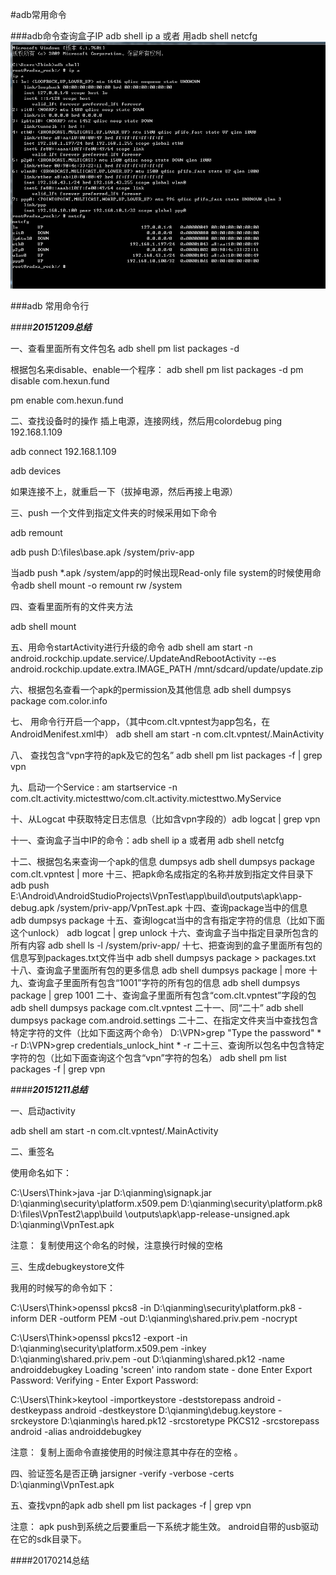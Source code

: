#adb常用命令

###adb命令查询盒子IP
adb shell ip a
或者 用adb shell netcfg
![示例图片](https://github.com/edward168855/WorkNote/blob/master/app/src/main/res/mipmap-hdpi/4baa56e5-9ec3-4045-9198-b466d7c20588.png?raw=true)

###adb 常用命令行


####**_20151209总结_**

一、查看里面所有文件包名
adb shell
pm list packages -d

根据包名来disable、enable一个程序：
adb shell
pm list packages -d
pm disable com.hexun.fund

pm enable com.hexun.fund

二、查找设备时的操作
插上电源，连接网线，然后用colordebug
ping 192.168.1.109

adb connect 192.168.1.109

adb devices

如果连接不上，就重启一下（拔掉电源，然后再接上电源）


三、push 一个文件到指定文件夹的时候采用如下命令

adb remount

adb push D:\files\base.apk /system/priv-app

当adb push *.apk /system/app的时候出现Read-only file system的时候使用命令adb shell mount -o remount rw /system

四、查看里面所有的文件夹方法

adb shell
mount

五、用命令startActivity进行升级的命令
adb shell am start  -n  android.rockchip.update.service/.UpdateAndRebootActivity  --es android.rockchip.update.extra.IMAGE_PATH /mnt/sdcard/update/update.zip

六、根据包名查看一个apk的permission及其他信息
adb shell dumpsys package com.color.info

七、 用命令行开启一个app，（其中com.clt.vpntest为app包名，在AndroidMenifest.xml中）
adb shell am start -n  com.clt.vpntest/.MainActivity

八、 查找包含“vpn字符的apk及它的包名” adb shell pm list packages -f | grep vpn

九、启动一个Service  :   am startservice -n com.clt.activity.mictesttwo/com.clt.activity.mictesttwo.MyService

十、从Logcat 中获取特定日志信息（比如含vpn字段的）adb logcat | grep vpn

十一、查询盒子当中IP的命令：adb shell ip a 或者用 adb shell netcfg

十二、根据包名来查询一个apk的信息 dumpsys
adb shell dumpsys package com.clt.vpntest | more
十三、把apk命名成指定的名称并放到指定文件目录下
adb push E:\Android\AndroidStudioProjects\VpnTest\app\build\outputs\apk\app-debug.apk /system/priv-app/VpnTest.apk
十四、查询package当中的信息
adb dumpsys package
十五、查询logcat当中的含有指定字符的信息（比如下面这个unlock）
adb logcat | grep unlock
十六、查询盒子当中指定目录所包含的所有内容
adb shell ls -l /system/priv-app/
十七、把查询到的盒子里面所有包的信息写到packages.txt文件当中
adb shell dumpsys package > packages.txt
十八、查询盒子里面所有包的更多信息
adb shell dumpsys package | more
十九、查询盒子里面所有包含“1001”字符的所有包的信息
adb shell dumpsys package | grep 1001
二十、查询盒子里面所有包含“com.clt.vpntest”字段的包
adb shell dumpsys package com.clt.vpntest
二十一、同“二十”
adb shell dumpsys package com.android.settings
二十二、在指定文件夹当中查找包含特定字符的文件（比如下面这两个命令）
D:\VPN>grep "Type the password" * -r
D:\VPN>grep credentials_unlock_hint * -r
二十三、查询所以包名中包含特定字符的包（比如下面查询这个包含“vpn”字符的包名）
adb shell pm list packages -f | grep vpn



####**_20151211总结_**

一、启动activity

adb shell am start -n  com.clt.vpntest/.MainActivity

二、重签名

使用命名如下：

C:\Users\Think>java -jar D:\qianming\signapk.jar  D:\qianming\security\platform.x509.pem D:\qianming\security\platform.pk8 D:\files\VpnTest2\app\build
\outputs\apk\app-release-unsigned.apk D:\qianming\VpnTest.apk

注意：
复制使用这个命名的时候，注意换行时候的空格

三、生成debugkeystore文件

我用的时候写的命令如下：

C:\Users\Think>openssl pkcs8 -in D:\qianming\security\platform.pk8 -inform DER -outform PEM -out D:\qianming\shared.priv.pem -nocrypt

C:\Users\Think>openssl pkcs12 -export -in D:\qianming\security\platform.x509.pem -inkey D:\qianming\shared.priv.pem -out D:\qianming\shared.pk12 -name
 androiddebugkey
Loading 'screen' into random state - done
Enter Export Password:
Verifying - Enter Export Password:

C:\Users\Think>keytool -importkeystore -deststorepass android -destkeypass android -destkeystore D:\qianming\debug.keystore -srckeystore D:\qianming\s
hared.pk12 -srcstoretype PKCS12 -srcstorepass android -alias androiddebugkey

注意：
复制上面命令直接使用的时候注意其中存在的空格 。

四、验证签名是否正确
jarsigner -verify -verbose -certs D:\qianming\VpnTest.apk

五、查找vpn的apk
adb shell pm list packages -f | grep vpn

注意：
apk push到系统之后要重启一下系统才能生效。
android自带的usb驱动在它的sdk目录下。



####20170214总结
























